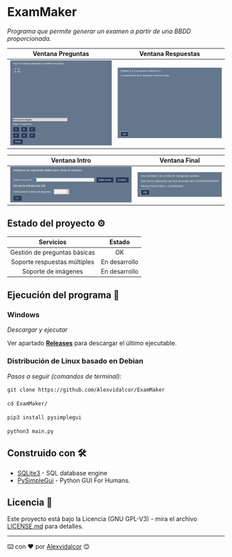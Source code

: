 # ExamMaker

_Programa que permite generar un examen a partir de una BBDD proporcionada._


Ventana Preguntas        |  Ventana Respuestas
:-------------------------:|:-------------------------:
![Question_Window](https://github.com/Alexvidalcor/ExamMaker/blob/master/input/ExamMaker-Question.png?raw=true)  |  ![Answer_Window](https://github.com/Alexvidalcor/ExamMaker/blob/master/input/ExamMaker-Answer.png?raw=true)

Ventana Intro        |  Ventana Final
:-------------------------:|:-------------------------:
![Intro_Window](https://github.com/Alexvidalcor/ExamMaker/blob/master/input/ExamMaker-Intro.png?raw=true)  |  ![End_Window](https://github.com/Alexvidalcor/ExamMaker/blob/master/input/ExamMaker-End.png?raw=true)


## Estado del proyecto ⚙️

Servicios          |  Estado
:-------------------------:|:-------------------------:
Gestión de preguntas básicas  |  OK
Soporte respuestas múltiples  |  En desarrollo
Soporte de imágenes | En desarrollo


## Ejecución del programa 🚀

### Windows 

_Descargar y ejecutar_

Ver  apartado [**Releases**](https://github.com/Alexvidalcor/ExamMaker/releases) para descargar el último ejecutable.


### Distribución de Linux basado en Debian 

_Pasos a seguir (comandos de terminal):_

```
git clone https://github.com/Alexvidalcor/ExamMaker

cd ExamMaker/

pip3 install pysimplegui

python3 main.py
```


## Construido con 🛠️

* [SQLite3](https://www.sqlite.org/index.html) - SQL database engine
* [PySimpleGui](https://pysimplegui.readthedocs.io/en/latest/) - Python GUI For Humans.


## Licencia 📄

Este proyecto está bajo la Licencia (GNU GPL-V3) - mira el archivo [LICENSE.md](LICENSE.md) para detalles.


---
⌨️ con ❤️ por [Alexvidalcor](https://github.com/Alexvidalcor) 😊
